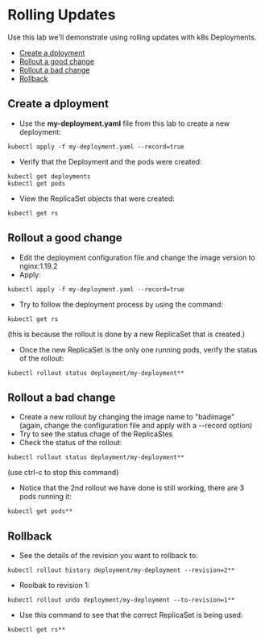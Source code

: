 # Rolling Updates

Use this lab we'll demonstrate using rolling updates with k8s Deployments.

- [Create a dployment](#Create-a-dployment)
- [Rollout a good change](#Rollout-a-good-change)
- [Rollout a bad change](#Rollout-a-bad-change)
- [Rollback](#Rollback)

## Create a dployment

- Use the **my-deployment.yaml** file from this lab to create a new deployment:
```
kubectl apply -f my-deployment.yaml --record=true
```
- Verify that the Deployment and the pods were created:
```
kubectl get deployments
kubectl get pods
```
- View the ReplicaSet objects that were created:
```
kubectl get rs
```

## Rollout a good change

- Edit the deployment configuration file and change the image version to nginx:1.19.2  
- Apply:
```
kubectl apply -f my-deployment.yaml --record=true
```
- Try to follow the deployment process by using the command:  
```
kubectl get rs
```
(this is because the rollout is done by a new ReplicaSet that is created.)
- Once the new ReplicaSet is the only one running pods, verify the status of the rollout:  
```
kubectl rollout status deployment/my-deployment**
```

## Rollout a bad change

- Create a new rollout by changing the image name to "badimage"  
(again, change the configuration file and apply with a --record option)
- Try to see the status chage of the ReplicaStes
- Check the status of the rollout:
```
kubectl rollout status deployment/my-deployment**  
```
(use ctrl-c to stop this command)
- Notice that the 2nd rollout we have done is still working, there are 3 pods running it:  
```
kubectl get pods**
```

## Rollback

- See the details of the revision you want to rollback to:  
```
kubectl rollout history deployment/my-deployment --revision=2**
```
- Roolbak to revision 1:  
```
kubectl rollout undo deployment/my-deployment --to-revision=1**
```
- Use this command to see that the correct ReplicaSet is being used:  
```
kubectl get rs**
```

